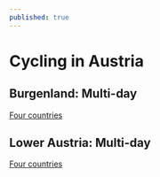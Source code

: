 ```yaml
---
published: true
---
```

# Cycling in Austria

## Burgenland: Multi-day

[Four countries](four-countries.md)

## Lower Austria: Multi-day

[Four countries](four-countries.md)